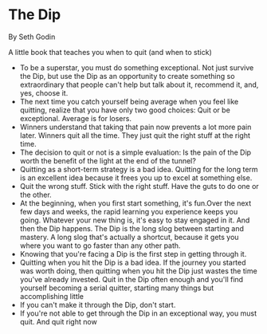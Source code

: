 # The Dip

By Seth Godin

A little book that teaches you when to quit (and when to stick)

- To be a superstar, you must do something exceptional. Not just survive the Dip, but use the Dip as an opportunity to create something so extraordinary that people can't help but talk about it, recommend it, and, yes, choose it.
- The next time you catch yourself being average when you feel like quitting, realize that you have only two good choices: Quit or be exceptional. Average is for losers.
- Winners understand that taking that pain now prevents a lot more pain later. Winners quit all the time. They just quit the right stuff at the right time.
- The decision to quit or not is a simple evaluation: Is the pain of the Dip worth the benefit of the light at the end of the tunnel?
- Quitting as a short-term strategy is a bad idea. Quitting for the long term is an excellent idea because it frees you up to excel at something else.
- Quit the wrong stuff. Stick with the right stuff. Have the guts to do one or the other.
- At the beginning, when you first start something, it's fun.Over the next few days and weeks, the rapid learning you experience keeps you going. Whatever your new thing is, it's easy to stay engaged in it. And then the Dip happens. The Dip is the long slog between starting and mastery. A long slog that's actually a shortcut, because it gets you where you want to go faster than any other path.
- Knowing that you're facing a Dip is the first step in getting through it.
- Quitting when you hit the Dip is a bad idea. If the journey you started was worth doing, then quitting when you hit the Dip just wastes the time you've already invested. Quit in the Dip often enough and you'll find yourself becoming a serial quitter, starting many things but accomplishing little
- If you can't make it through the Dip, don't start.
- If you're not able to get through the Dip in an exceptional way, you must quit. And quit right now
